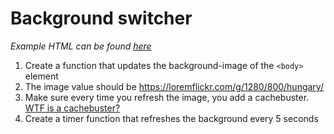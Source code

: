 # Background switcher

*Example HTML can be found [here](../assets/background-switcher.html)*

1. Create a function that updates the background-image of the `<body>` element
1. The image value should be <https://loremflickr.com/g/1280/800/hungary/>
1. Make sure every time you refresh the image, you add a cachebuster.
  [WTF is a cachebuster?](http://www.adopsinsider.com/ad-ops-basics/what-is-a-cache-buster-and-how-does-it-work/)
1. Create a timer function that refreshes the background every 5 seconds
